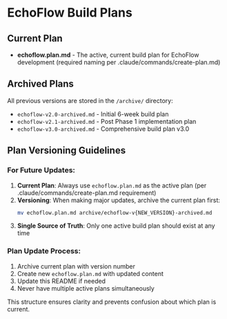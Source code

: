 # EchoFlow Build Plans

## Current Plan
- **echoflow.plan.md** - The active, current build plan for EchoFlow development (required naming per .claude/commands/create-plan.md)

## Archived Plans
All previous versions are stored in the `/archive/` directory:

- `echoflow-v2.0-archived.md` - Initial 6-week build plan
- `echoflow-v2.1-archived.md` - Post Phase 1 implementation plan  
- `echoflow-v3.0-archived.md` - Comprehensive build plan v3.0

## Plan Versioning Guidelines

### For Future Updates:
1. **Current Plan**: Always use `echoflow.plan.md` as the active plan (per .claude/commands/create-plan.md requirement)
2. **Versioning**: When making major updates, archive the current plan first:
   ```bash
   mv echoflow.plan.md archive/echoflow-v{NEW_VERSION}-archived.md
   ```
3. **Single Source of Truth**: Only one active build plan should exist at any time

### Plan Update Process:
1. Archive current plan with version number
2. Create new `echoflow.plan.md` with updated content
3. Update this README if needed
4. Never have multiple active plans simultaneously

This structure ensures clarity and prevents confusion about which plan is current.